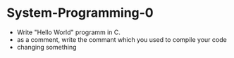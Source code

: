 # System-Programming-0
 - Write "Hello World" programm in C.
 - as a comment, write the commant which you used to compile your code
 - changing something
